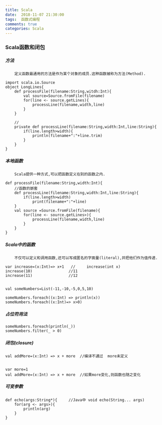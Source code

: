 ```yaml
---
title: Scala 
date:  2018-11-07 21:30:00
tags:  函数式编程
comments: true
categories: Scala
---
```


### Scala函数和闭包

##### 方法
        定义函数最通用的方法是作为某个对象的成员.这种函数被称为方法(Method).
```
import scala.io.Source
object LongLines{
    def processFile(filename:String,witdh:Int){
        val source=Source.fromFile(filename)
        for(line <- source.getLines){
            processLine(filename,width,line)
        }
    }

    //
    private def processLine(filename:String,width:Int,line:String){
        if(line.length>width){
            println(filename+":"+line.trim)
        }
    }
}
```


##### 本地函数
        Scala提供一种方式,可以把函数定义在别的函数之内.
```
def processFile(filename:String,width:Int){
    //函数的嵌套
    def processLine(filename:String,width:Int,line:String){
        if(line.length>width)
            print(filename+":"+line)
    }
    val source =Source.fromFile(filename){
        for(line <- source.getLines>){
            processLine(filename,width,line)
        }
    }
}
```

##### Scala中的函数
        不仅可以定义和调用函数,还可以写成匿名的字面量(literal),并把他们作为值传递.

```
var increase=(x:Int)=> x+1   //     increase(int x)
increase(10)                //11
increase(11)                //12


val someNumbers=List(-11,-10,-5,0,5,10)

someNumbers.foreach((x:Int) => println(x))
someNumbers.foreach((x:Int)=> x>0)
```
##### 占位符用法
```
someNumbers.foreach(println(_))
someNumbers.filter(_ > 0)
```


##### 闭包(closure)
```
val addMore=(x:Int) => x + more  //编译不通过  more未定义


var more=1
val addMore=(x:Int) => x + more  //如果more变化,则函数也随之变化
```

##### 可变参数
```
def echo(args:String*){     //Java中 void echo(String... args)
    for(arg <- args>){
        println(arg)
    }
}
```